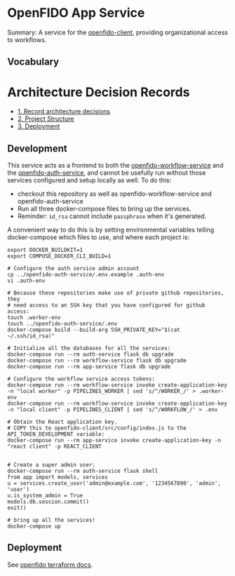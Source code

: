 # OpenFIDO App Service

Summary: A service for the [openfido-client](https://github.com/slacgismo/openfido-client), providing organizational access to workflows.

## Vocabulary

# Architecture Decision Records

* [1. Record architecture decisions](docs/adr/0001-record-architecture-decisions.md)
* [2. Project Structure](docs/adr/0002-project-structure.md)
* [3. Deployment](docs/adr/0003-deployment.md)

## Development

This service acts as a frontend to both the [openfido-workflow-service](https://github.com/slacgismo/openfido-workflow-service) and the [openfido-auth-service](https://github.com/slacgismo/openfido-auth-service), and cannot be usefully run without those services configured and setup locally as well. To do this:

 * checkout this repository as well as openfido-workflow-service and openfido-auth-service
 * Run all three docker-compose files to bring up the services.
 * Reminder: `id_rsa` cannot include `passphrase` when it's generated.

A convenient way to do this is by setting environmental variables telling
docker-compose which files to use, and where each project is:

    export DOCKER_BUILDKIT=1
    export COMPOSE_DOCKER_CLI_BUILD=1 

    # Configure the auth service admin account
    cp ../openfido-auth-service/.env.example .auth-env
    vi .auth-env 

    # Because these repositories make use of private github repositories, they
    # need access to an SSH key that you have configured for github access:
    touch .worker-env
    touch ../openfido-auth-service/.env
    docker-compose build --build-arg SSH_PRIVATE_KEY="$(cat ~/.ssh/id_rsa)" 

    # Initialize all the databases for all the services:
    docker-compose run --rm auth-service flask db upgrade
    docker-compose run --rm workflow-service flask db upgrade 
    docker-compose run --rm app-service flask db upgrade 

    # Configure the workflow service access tokens:
    docker-compose run --rm workflow-service invoke create-application-key -n "local worker" -p PIPELINES_WORKER | sed 's/^/WORKER_/' > .worker-env
    docker-compose run --rm workflow-service invoke create-application-key -n "local client" -p PIPELINES_CLIENT | sed 's/^/WORKFLOW_/' > .env 

    # Obtain the React application key.
    # COPY this to openfido-client/src/config/index.js to the API_TOKEN_DEVELOPMENT variable:
    docker-compose run --rm app-service invoke create-application-key -n "react client" -p REACT_CLIENT 


    # Create a super admin user:
    docker-compose run --rm auth-service flask shell
    from app import models, services
    u = services.create_user('admin@example.com', '1234567890', 'admin', 'user')
    u.is_system_admin = True
    models.db.session.commit()
    exit() 

    # bring up all the services!
    docker-compose up 

## Deployment

See [openfido terraform docs](https://github.com/slacgismo/openfido/blob/master/terraform/provisioning.md).
